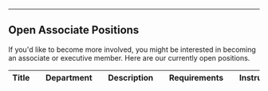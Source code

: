 ---

## **Open Associate Positions**

If you'd like to become more involved, you might be interested in becoming an associate or executive member. Here are our currently open positions.

| Title |     | Department |     | Description |     | Requirements |     | Instructions |
| ----- | --- | ---------- | --- | ----------- | --- | ------------ | --- | ------------ |

